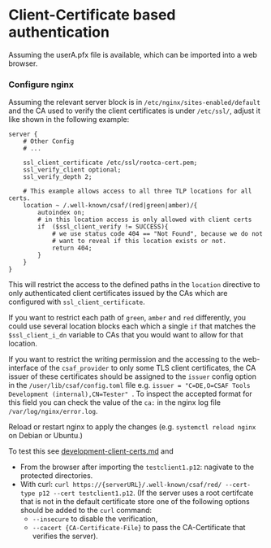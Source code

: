 # Client-Certificate based authentication

Assuming the userA.pfx file is available, which can be imported into
a web browser.

### Configure nginx
Assuming the relevant server block is in `/etc/nginx/sites-enabled/default` and the CA used to verify the client certificates is under `/etc/ssl/`,
adjust it like shown in the following example:

```
server {
    # Other Config
    # ...

    ssl_client_certificate /etc/ssl/rootca-cert.pem;
    ssl_verify_client optional;
    ssl_verify_depth 2;

    # This example allows access to all three TLP locations for all certs.
    location ~ /.well-known/csaf/(red|green|amber)/{
        autoindex on;
        # in this location access is only allowed with client certs
        if  ($ssl_client_verify != SUCCESS){
            # we use status code 404 == "Not Found", because we do not
            # want to reveal if this location exists or not.
            return 404;
        }
    }
}
```
This will restrict the access to the defined paths in the ```location```
directive to only authenticated client certificates issued by the CAs
which are configured with `ssl_client_certificate`.

If you want to restrict each path of `green`, `amber` and `red`
differently, you could use several location blocks
each which a single `if` that matches the `$ssl_client_i_dn` variable
to CAs that you would want to allow for that location.

If you want to restrict the writing permission and the accessing to the web-interface of the `csaf_provider` to only some TLS client certificates, the CA issuer of these certificates should be assigned to the `issuer` config option in the `/user/lib/csaf/config.toml` file e.g. `issuer = "C=DE,O=CSAF Tools Development (internal),CN=Tester" `.
To inspect the accepted format for this field you can check the value of the `ca:` in the nginx log file `/var/log/nginx/error.log`.

Reload or restart nginx to apply the changes (e.g. `systemctl reload nginx`
on Debian or Ubuntu.)

To test this see [development-client-certs.md](development-client-certs.md) and
* From the browser after importing the `testclient1.p12`:
nagivate to the protected directories.
* With curl: `curl https://{serverURL}/.well-known/csaf/red/ --cert-type p12 --cert testclient1.p12`.
(If the server uses a root certifcate that is not in the default certificate store one of the following options should be added to the `curl` command:
    * `--insecure` to disable the verification,
    * `--cacert {CA-Certificate-File}` to pass the CA-Certificate that verifies the server).
